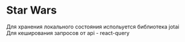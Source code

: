 # Star Wars

Для хранения локального состояния испольуется библиотека jotai\
Для кеширования запросов от api - react-query
